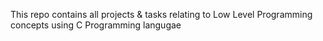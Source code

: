 This repo contains all projects & tasks relating to Low Level Programming concepts using C Programming langugae

